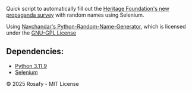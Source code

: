 Quick script to automatically fill out the [Heritage Foundation's new propaganda survey](https://secured.heritage.org/the-heritage-doge-survey/) with random names using Selenium. 

Using [Navchandar's Python-Random-Name-Generator](https://github.com/navchandar/Python-Random-Name-Generator), which is licensed under the [GNU-GPL License](https://github.com/navchandar/Python-Random-Name-Generator/blob/master/LICENSE)

## Dependencies:
- [Python 3.11.9](https://www.python.org/)
- [Selenium](https://pypi.org/project/selenium/)

© 2025 Rosafy - MIT License
